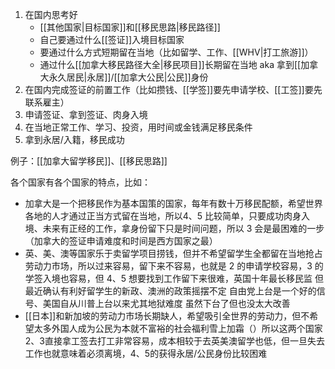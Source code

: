 
1. 在国内思考好
	- [[其他国家|目标国家]]和[[移民思路|移民路径]]
	- 自己要通过什么[[签证]]入境目标国家
	- 要通过什么方式短期留在当地（比如留学、工作、[[WHV|打工旅游]]）
	- 通过什么[[加拿大移民路径大全|移民项目]]长期留在当地 aka 拿到[[加拿大永久居民|永居]]/[[加拿大公民|公民]]身份
2. 在国内完成签证的前置工作（比如攒钱、[[学签]]要先申请学校、[[工签]]要先联系雇主）
3. 申请签证、拿到签证、肉身入境
4. 在当地正常工作、学习、投资，用时间或金钱满足移民条件
5. 拿到永居/入籍，移民成功

例子：[[加拿大留学移民]]、[[移民思路]]

各个国家有各个国家的特点，比如：

- 加拿大是一个把移民作为基本国策的国家，每年有数十万移民配额，希望世界各地的人才通过正当方式留在当地，所以4、5 比较简单，只要成功肉身入境、未来有正经的工作，拿身份留下只是时间问题，所以 3 会是最困难的一步（加拿大的签证申请难度和时间是西方国家之最）
- 英、美、澳等国家乐于卖留学项目捞钱，但并不希望留学生全都留在当地抢占劳动力市场，所以过来容易，留下来不容易，也就是 2 的申请学校容易，3 的学签入境也容易，但 4、5 想要找到工作留下来很难，英国十年最长移民监 但最近确认有利好留学生的新政、澳洲的政策摇摆不定 自由党上台是一个好的信号、美国自从川普上台以来尤其地狱难度 虽然下台了但也没太大改善
- [[日本]]和新加坡的劳动力市场长期缺人，希望吸引全世界的劳动力，但不希望太多外国人成为公民为本就不富裕的社会福利雪上加霜（）所以这两个国家2、3直接拿工签去打工非常容易，成本相较于去英美澳留学也低，但一旦失去工作也就意味着必须离境，4、5的获得永居/公民身份比较困难